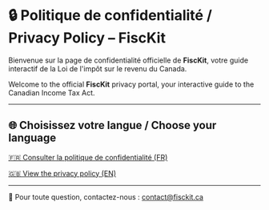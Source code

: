 # 🔒 Politique de confidentialité / Privacy Policy – FiscKit

Bienvenue sur la page de confidentialité officielle de **FiscKit**, votre guide interactif de la Loi de l'impôt sur le revenu du Canada.

Welcome to the official **FiscKit** privacy portal, your interactive guide to the Canadian Income Tax Act.

---

## 🌐 Choisissez votre langue / Choose your language

[🇫🇷 Consulter la politique de confidentialité (FR)](privacy-policy.md)

[🇬🇧 View the privacy policy (EN)](privacy-policy.md)

---

📧 Pour toute question, contactez-nous : [contact@fisckit.ca](mailto:contact@fisckit.ca)
